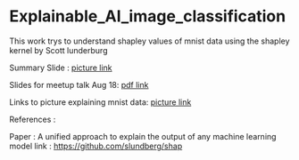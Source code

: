 # Explainable_AI_image_classification

This work trys to understand shapley values of mnist data using the shapley kernel by Scott lunderburg

Summary Slide :
[picture link](./Summary.png)

Slides for meetup talk Aug 18:
[pdf link](./Meetup_slides.pdf)

Links to picture explaining mnist data: 
[picture link](./Visual.png)

References :

Paper : A unified approach to explain the output of any machine learning model
link : https://github.com/slundberg/shap
